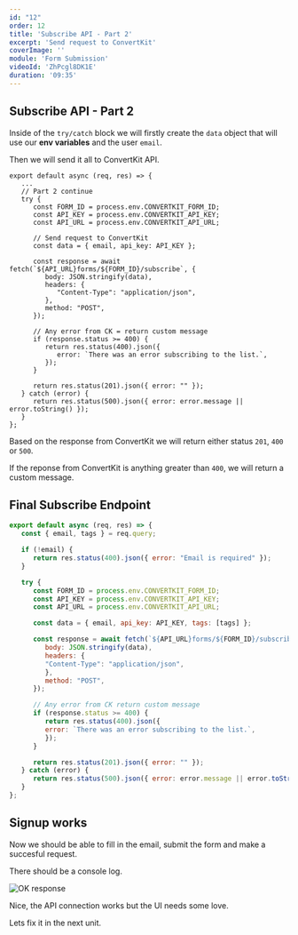 ```yaml
---
id: "12"
order: 12
title: 'Subscribe API - Part 2'
excerpt: 'Send request to ConvertKit'
coverImage: ''
module: 'Form Submission'
videoId: 'ZhPcgl8DK1E'
duration: '09:35'
---
```


## Subscribe API - Part 2

Inside of the `try/catch` block we will firstly create the `data` object that will use our **env variables** and the user `email`.

Then we will send it all to ConvertKit API.

```javascript{10,12-18,22,27,29}
export default async (req, res) => {
   ...
   // Part 2 continue
   try {
      const FORM_ID = process.env.CONVERTKIT_FORM_ID;
      const API_KEY = process.env.CONVERTKIT_API_KEY;
      const API_URL = process.env.CONVERTKIT_API_URL;

      // Send request to ConvertKit
      const data = { email, api_key: API_KEY };

      const response = await fetch(`${API_URL}forms/${FORM_ID}/subscribe`, {
         body: JSON.stringify(data),
         headers: {
            "Content-Type": "application/json",
         },
         method: "POST",
      });

      // Any error from CK = return custom message
      if (response.status >= 400) {
         return res.status(400).json({
            error: `There was an error subscribing to the list.`,
         });
      }

      return res.status(201).json({ error: "" });
   } catch (error) {
      return res.status(500).json({ error: error.message || error.toString() });
   }
};
```

Based on the response from ConvertKit we will return either status `201`, `400` or `500`.

If the reponse from ConvertKit is anything greater than `400`, we will return a custom message.

## Final Subscribe Endpoint

```javascript
export default async (req, res) => {
   const { email, tags } = req.query;

   if (!email) {
      return res.status(400).json({ error: "Email is required" });
   }

   try {
      const FORM_ID = process.env.CONVERTKIT_FORM_ID;
      const API_KEY = process.env.CONVERTKIT_API_KEY;
      const API_URL = process.env.CONVERTKIT_API_URL;

      const data = { email, api_key: API_KEY, tags: [tags] };

      const response = await fetch(`${API_URL}forms/${FORM_ID}/subscribe`, {
         body: JSON.stringify(data),
         headers: {
         "Content-Type": "application/json",
         },
         method: "POST",
      });

      // Any error from CK return custom message
      if (response.status >= 400) {
         return res.status(400).json({
         error: `There was an error subscribing to the list.`,
         });
      }

      return res.status(201).json({ error: "" });
   } catch (error) {
      return res.status(500).json({ error: error.message || error.toString() });
   }
};
```

## Signup works

Now we should be able to fill in the email, submit the form and make a succesful request.

There should be a console log.

![OK response](/assets/course/form/img_ok-response.png)

Nice, the API connection works but the UI needs some love.

Lets fix it in the next unit.
